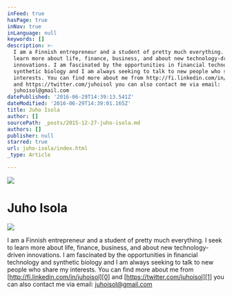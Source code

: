 ```yaml
---
inFeed: true
hasPage: true
inNav: true
inLanguage: null
keywords: []
description: >-
  I am a Finnish entrepreneur and a student of pretty much everything. I seek to
  learn more about life, finance, business, and about new technology-driven
  innovations. I am fascinated by the opportunities in financial technology and
  synthetic biology and I am always seeking to talk to new people who share my
  interests. You can find more about me from http://fi.linkedin.com/in/juhoisol
  and https://twitter.com/juhoisol you can also contact me via email:
  juhoisol@gmail.com
datePublished: '2016-06-29T14:39:13.541Z'
dateModified: '2016-06-29T14:39:01.165Z'
title: Juho Isola
author: []
sourcePath: _posts/2015-12-27-juho-isola.md
authors: []
publisher: null
starred: true
url: juho-isola/index.html
_type: Article

---
```

![](https://the-grid-user-content.s3-us-west-2.amazonaws.com/197d73f4-4338-4ec2-9f7a-43abe3e6ef97.jpg)

# Juho Isola
![](https://the-grid-user-content.s3-us-west-2.amazonaws.com/ca137d6b-4d26-4d44-96fc-ea742dd26630.jpg)

I am a Finnish entrepreneur and a student of pretty much everything. I seek to learn more about life, finance, business, and about new technology-driven innovations. I am fascinated by the opportunities in financial technology and synthetic biology and I am always seeking to talk to new people who share my interests. You can find more about me from [http://fi.linkedin.com/in/juhoisol][0] and [https://twitter.com/juhoisol][1] you can also contact me via email: juhoisol@gmail.com

[0]: http://fi.linkedin.com/in/juhoisol
[1]: https://twitter.com/juhoisol